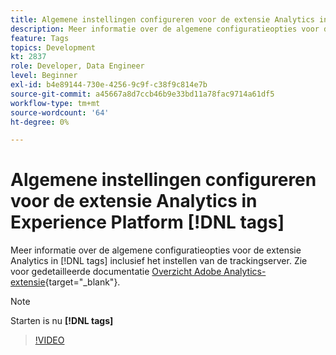 ```yaml
---
title: Algemene instellingen configureren voor de extensie Analytics in Experience Platform [!DNL tags]
description: Meer informatie over de algemene configuratieopties voor de extensie Analytics in [!DNL tags] inclusief het instellen van de trackingserver.
feature: Tags
topics: Development
kt: 2837
role: Developer, Data Engineer
level: Beginner
exl-id: b4e89144-730e-4256-9c9f-c38f9c814e7b
source-git-commit: a45667a8d7ccb46b9e33bd11a78fac9714a61df5
workflow-type: tm+mt
source-wordcount: '64'
ht-degree: 0%

---
```


# Algemene instellingen configureren voor de extensie Analytics in Experience Platform [!DNL tags]

Meer informatie over de algemene configuratieopties voor de extensie Analytics in [!DNL tags] inclusief het instellen van de trackingserver. Zie voor gedetailleerde documentatie [Overzicht Adobe Analytics-extensie](https://experienceleague.adobe.com/docs/experience-platform/tags/extensions/client/analytics/overview.html){target="_blank"}.

>[!NOTE]
>
> Starten is nu **[!DNL tags]**

>[!VIDEO](https://video.tv.adobe.com/v/27093/?quality=12&learn=on)
